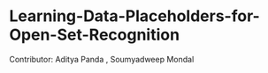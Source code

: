 # Learning-Data-Placeholders-for-Open-Set-Recognition
Contributor: Aditya Panda , Soumyadweep Mondal
